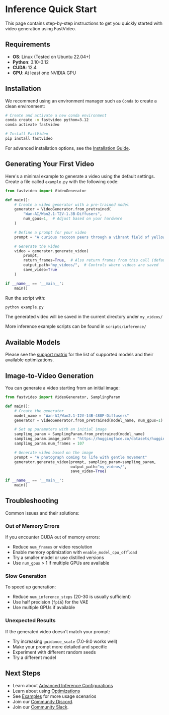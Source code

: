 # Inference Quick Start

This page contains step-by-step instructions to get you quickly started with video generation using FastVideo.

## Requirements
- **OS**: Linux (Tested on Ubuntu 22.04+)
- **Python**: 3.10-3.12
- **CUDA**: 12.4
- **GPU**: At least one NVIDIA GPU

## Installation

We recommend using an environment manager such as `Conda` to create a clean environment:

```bash
# Create and activate a new conda environment
conda create -n fastvideo python=3.12
conda activate fastvideo

# Install FastVideo
pip install fastvideo
```

For advanced installation options, see the [Installation Guide](installation.md).

## Generating Your First Video
Here's a minimal example to generate a video using the default settings. Create a file called `example.py` with the following code:

```python
from fastvideo import VideoGenerator

def main():
    # Create a video generator with a pre-trained model
    generator = VideoGenerator.from_pretrained(
        "Wan-AI/Wan2.1-T2V-1.3B-Diffusers",
        num_gpus=1,  # Adjust based on your hardware
    )

    # Define a prompt for your video
    prompt = "A curious raccoon peers through a vibrant field of yellow sunflowers, its eyes wide with interest."

    # Generate the video
    video = generator.generate_video(
        prompt,
        return_frames=True,  # Also return frames from this call (defaults to False)
        output_path="my_videos/",  # Controls where videos are saved
        save_video=True
    )

if __name__ == '__main__':
    main()
```

Run the script with:

```bash
python example.py
```

The generated video will be saved in the current directory under `my_videos/`  

More inference example scripts can be found in `scripts/inference/`
## Available Models

Please see the [support matrix](#support-matrix) for the list of supported models and their available optimizations.

## Image-to-Video Generation

You can generate a video starting from an initial image:

```python
from fastvideo import VideoGenerator, SamplingParam

def main():
    # Create the generator
    model_name = "Wan-AI/Wan2.1-I2V-14B-480P-Diffusers"
    generator = VideoGenerator.from_pretrained(model_name, num_gpus=1)

    # Set up parameters with an initial image
    sampling_param = SamplingParam.from_pretrained(model_name)
    sampling_param.image_path = "https://huggingface.co/datasets/huggingface/documentation-images/resolve/main/diffusers/astronaut.jpg"
    sampling_param.num_frames = 107

    # Generate video based on the image
    prompt = "A photograph coming to life with gentle movement"
    generator.generate_video(prompt, sampling_param=sampling_param,
                             output_path="my_videos/",
                             save_video=True)

if __name__ == '__main__':
    main()
```

## Troubleshooting

Common issues and their solutions:

### Out of Memory Errors
If you encounter CUDA out of memory errors:
- Reduce `num_frames` or video resolution
- Enable memory optimization with `enable_model_cpu_offload`
- Try a smaller model or use distilled versions
- Use `num_gpus` > 1 if multiple GPUs are available

### Slow Generation
To speed up generation:
- Reduce `num_inference_steps` (20-30 is usually sufficient)
- Use half precision (`fp16`) for the VAE
- Use multiple GPUs if available

### Unexpected Results
If the generated video doesn't match your prompt:
- Try increasing `guidance_scale` (7.0-9.0 works well)
- Make your prompt more detailed and specific
- Experiment with different random seeds
- Try a different model

## Next Steps

- Learn about [Advanced Inference Configurations](#inference-configuration)
- Learn about using [Optimizations](#inference-optimizations)
- See [Examples](../examples/examples_inference_index.md) for more usage scenarios
- Join our [Community Discord](https://discord.gg/JA7cksDz86).
- Join our [Community Slack](https://join.slack.com/t/fastvideo/shared_invite/zt-2zf6ru791-sRwI9lPIUJQq1mIeB_yjJg).
